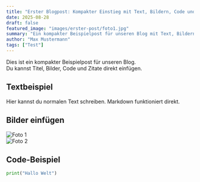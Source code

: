 ```yaml
---
title: "Erster Blogpost: Kompakter Einstieg mit Text, Bildern, Code und Zitaten"
date: 2025-08-28
draft: false
featured_image: "images/erster-post/foto1.jpg"
summary: "Ein kompakter Beispielpost für unseren Blog mit Text, Bildern, Code und Zitaten. Ein kurzer Einstieg, der direkt neugierig macht."
author: "Max Mustermann"
tags: ["Test"]
---
```



Dies ist ein kompakter Beispielpost für unseren Blog.  
Du kannst Titel, Bilder, Code und Zitate direkt einfügen.

## Textbeispiel

Hier kannst du normalen Text schreiben. Markdown funktioniert direkt.

## Bilder einfügen

![Foto 1](/images/erster-post/foto1.jpg)  
![Foto 2](/images/erster-post/foto2.jpg)

## Code-Beispiel

```python
print("Hallo Welt")
